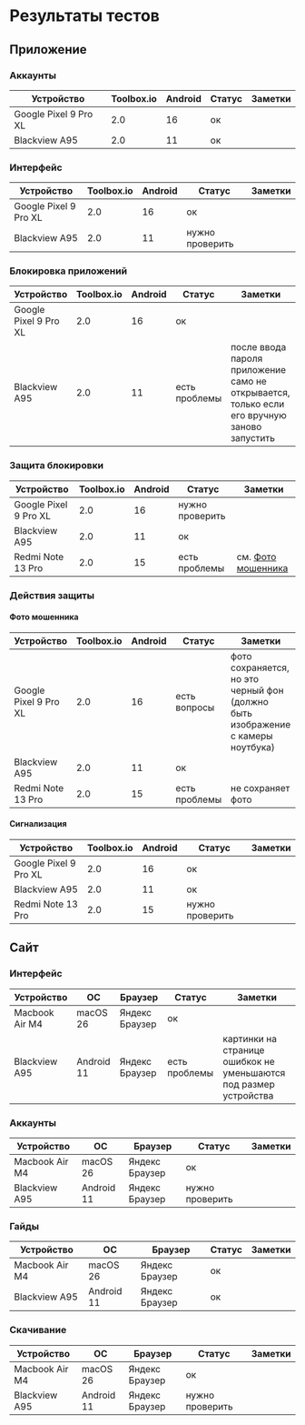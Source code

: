 # Результаты тестов

## Приложение

### Аккаунты
| Устройство            | Toolbox.io | Android | Статус | Заметки |
|-----------------------|------------|---------|--------|---------|
| Google Pixel 9 Pro XL | 2.0        | 16      | ок     |         |
| Blackview A95         | 2.0        | 11      | ок     |         |

### Интерфейс
| Устройство            | Toolbox.io | Android | Статус          | Заметки |
|-----------------------|------------|---------|-----------------|---------|
| Google Pixel 9 Pro XL | 2.0        | 16      | ок              |         |
| Blackview A95         | 2.0        | 11      | нужно проверить |         |

### Блокировка приложений
| Устройство            | Toolbox.io | Android | Статус        | Заметки                                                                                     |
|-----------------------|------------|---------|---------------|---------------------------------------------------------------------------------------------|
| Google Pixel 9 Pro XL | 2.0        | 16      | ок            |                                                                                             |
| Blackview A95         | 2.0        | 11      | есть проблемы | после ввода пароля приложение само не открывается, только если его вручную заново запустить |

### Защита блокировки
| Устройство            | Toolbox.io | Android | Статус          | Заметки                               |
|-----------------------|------------|---------|-----------------|---------------------------------------|
| Google Pixel 9 Pro XL | 2.0        | 16      | нужно проверить |                                       |
| Blackview A95         | 2.0        | 11      | ок              |                                       |
| Redmi Note 13 Pro     | 2.0        | 15      | есть проблемы   | см. [Фото мошенника](#фото-мошенника) |

### Действия защиты

#### Фото мошенника
| Устройство            | Toolbox.io | Android | Статус        | Заметки                                                                         |
|-----------------------|------------|---------|---------------|---------------------------------------------------------------------------------|
| Google Pixel 9 Pro XL | 2.0        | 16      | есть вопросы  | фото сохраняется, но это черный фон (должно быть изображение с камеры ноутбука) |
| Blackview A95         | 2.0        | 11      | ок            |                                                                                 |
| Redmi Note 13 Pro     | 2.0        | 15      | есть проблемы | не сохраняет фото                                                               |

#### Сигнализация
| Устройство            | Toolbox.io | Android | Статус          | Заметки |
|-----------------------|------------|---------|-----------------|---------|
| Google Pixel 9 Pro XL | 2.0        | 16      | ок              |         |
| Blackview A95         | 2.0        | 11      | ок              |         |
| Redmi Note 13 Pro     | 2.0        | 15      | нужно проверить |         |

## Сайт

### Интерфейс
| Устройство     | ОС         | Браузер        | Статус        | Заметки                                                           |
|----------------|------------|----------------|---------------|-------------------------------------------------------------------|
| Macbook Air M4 | macOS 26   | Яндекс Браузер | ок            |                                                                   |
| Blackview A95  | Android 11 | Яндекс Браузер | есть проблемы | картинки на странице ошибкок не уменьшаются под размер устройства |

### Аккаунты
| Устройство     | ОС         | Браузер        | Статус          | Заметки |
|----------------|------------|----------------|-----------------|---------|
| Macbook Air M4 | macOS 26   | Яндекс Браузер | ок              |         |
| Blackview A95  | Android 11 | Яндекс Браузер | нужно проверить |         |

### Гайды
| Устройство     | ОС         | Браузер        | Статус | Заметки |
|----------------|------------|----------------|--------|---------|
| Macbook Air M4 | macOS 26   | Яндекс Браузер | ок     |         |
| Blackview A95  | Android 11 | Яндекс Браузер | ок     |         |

### Скачивание
| Устройство     | ОС         | Браузер        | Статус          | Заметки |
|----------------|------------|----------------|-----------------|---------|
| Macbook Air M4 | macOS 26   | Яндекс Браузер | ок              |         |
| Blackview A95  | Android 11 | Яндекс Браузер | нужно проверить |         |